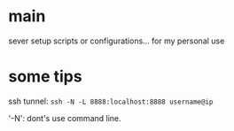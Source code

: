 # main
sever setup scripts or configurations... for my personal use

# some tips

ssh tunnel:
`ssh -N -L 8888:localhost:8888 username@ip`

'-N': dont's use command line.

